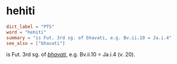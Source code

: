 # hehiti

``` toml
dict_label = "PTS"
word = "hehiti"
summary = "is Fut. 3rd sg. of bhavati, e.g. Bv.ii.10 = Ja.i.4"
see_also = ["bhavati"]
```

is Fut. 3rd sg. of *[bhavati](bhavati.md)*, e.g. Bv.ii.10 = Ja.i.4 (v. 20).

